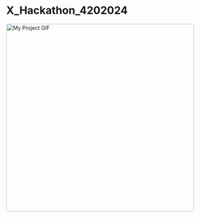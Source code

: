# X_Hackathon_4202024


<img src="./Logo_gif-ezgif.com-video-to-gif-converter.gif" alt="My Project GIF" width="500" height="500">

